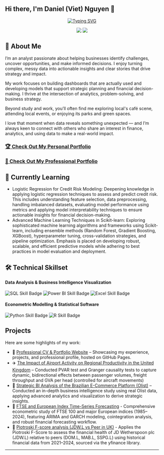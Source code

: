 ## Hi there, I'm Daniel (Viet) Nguyen 👋

<div align="center">
  <!--  You can customize the typing text in the "lines=" section of the URL below -->
  <!--  For an ampersand (&), use &amp; (e.g., Analytics+%26+Optimization) -->
  <a href="https://git.io/typing-svg"><img src="https://readme-typing-svg.herokuapp.com?font=Fira+Code&weight=800&duration=4000&pause=1000&center=true&vCenter=true&width=435&lines=Apsiring+Analyst+%7C+Consultant;Turning+data+into+actionable+insight" alt="Typing SVG" /></a>
</div>

<!-- 🔗 Update these links with your own social media and contact information -->
<p align="center">
  <a href="www.linkedin.com/in/danielviet24"><img src="https://img.shields.io/badge/LinkedIn-Connect-blue?style=for-the-badge&logo=linkedin"></a>
  <a href="mailto:daniel.h.nguyen24@gmail.com"><img src="https://img.shields.io/badge/Email-Contact-green?style=for-the-badge&logo=gmail"></a>
</p>

## 🚀 About Me 
I’m an analyst passionate about helping businesses identify challenges, uncover opportunities, and make informed decisions. I enjoy turning complex, messy data into actionable insights and clear stories that drive strategy and impact.

My work focuses on building dashboards that are actually used and developing models that support strategic planning and financial decision-making. I thrive at the intersection of analytics, problem-solving, and business strategy.

Beyond study and work, you’ll often find me exploring local's café scene, attending local events, or enjoying its parks and green spaces. 

I love that moment when data reveals something unexpected — and I’m always keen to connect with others who share an interest in finance, analytics, and using data to make a real-world impact.

<!-- 🌐 Replace "your-username" with your actual GitHub username -->
### [🏆 Check Out My Personal Portfolio](https://github.com/Danny-NG-9999/Academic-and-Personal-Projects)

### [💼 Check Out My Professional Portfolio](https://github.com/Danny-NG-9999/Professional-Projects)
      

## 🌱 Currently Learning 
- Logistic Regression for Credit Risk Modeling: Deepening knowledge in applying logistic regression techniques to assess and predict credit risk. This includes understanding feature selection, data preprocessing, handling imbalanced datasets, evaluating model performance using metrics and applying model interpretability techniques to ensure actionable insights for financial decision-making.
- Advanced Machine Learning Techniques in Scikit-learn: Exploring sophisticated machine learning algorithms and frameworks using Scikit-learn, including ensemble methods (Random Forest, Gradient Boosting, XGBoost), hyperparameter tuning, cross-validation strategies, and pipeline optimization. Emphasis is placed on developing robust, scalable, and efficient predictive models while adhering to best practices in model evaluation and deployment.

## 🛠️ Technical Skillset
<!-- This section uses Shields.io badges. You can customize them or create your own!-->
#### Data Analysis & Business Intelligence Visualization
<p>
  <!-- 💡 Go to Shields.io to create your own badges -->
  <img src="https://img.shields.io/badge/SQL-Intermediate-4479A1?style=flat&logo=mysql&logoColor=white" alt="SQL Skill Badge">
  <img src="https://img.shields.io/badge/Power%20BI-Advance-F2C811?style=flat&logo=powerbi&logoColor=white" alt="Power BI Skill Badge">
  <img src="https://img.shields.io/badge/Excel-Advance-217346?style=flat&logo=microsoft-excel&logoColor=white" alt="Excel Skill Badge">
</p>

#### Econometric Modelling & Statistical Software
<p>
  <img src="https://img.shields.io/badge/Python-Intermediate-3776AB?style=flat&logo=python&logoColor=white" alt="Python Skill Badge">
  <img src="https://img.shields.io/badge/R-Intermediate-276DC3?style=flat&logo=r&logoColor=white" alt="R Skill Badge">
</p>


## Projects  
Here are some highlights of my work:  
- 📝 [Professional CV & Portfolio Website](https://danny-ng-9999.github.io//) – Showcasing my experience, projects, and professional profile, hosted on GitHub Pages.
- ✈️ [The Impact of Airport Activity on Regional Productivity in the United Kingdom](https://github.com/Danny-NG-9999/Academic-and-Personal-Projects/tree/main/Dissertation%20Project) – Conducted PVAR test and Granger causality tests to capture dynamic, bidirectional effects between passenger volumes, freight throughput and GVA per head (controlled for aircraft movements)
- 🛒 [ Strategic BI Analysis of the Brazilian E-Commerce Platform (Olist)](https://github.com/Danny-NG-9999/Professional-Projects/tree/main/E-Commerce) – Conducted an in-depth business intelligence study using real Olist data, applying advanced analytics and visualization to derive strategic insights.
- 🧮 [FTSE and European Index Time-Series Forecasting](https://github.com/Danny-NG-9999/Academic-and-Personal-Projects/tree/main/Economic) - Comprehensive econometric study of FTSE 100 and major European indices (1985–2024), featuring ARIMA and GARCH modeling, cointegration analysis, and robust financial forecasting workflow.
- 🧩 [Piotroski F-score analysis (JDW.L vs Peer in UK)](https://github.com/Danny-NG-9999/Academic-and-Personal-Projects/tree/main/Financial%20Analysis) - Applies the Piotroski F-Score to assess the financial health of JD Wetherspoon plc (JDW.L) relative to peers (DOM.L, MAB.L, SSPG.L) using historical financial data from 2021–2024, sourced via the yfinance library.
---

